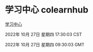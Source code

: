 # 学习中心 colearnhub
[学习中心](http://:56308/colearnhub/)

2022年 10月 27日 星期四 17:30:03 CST

2022年 10月 27日 星期四 09:30:03 GMT
